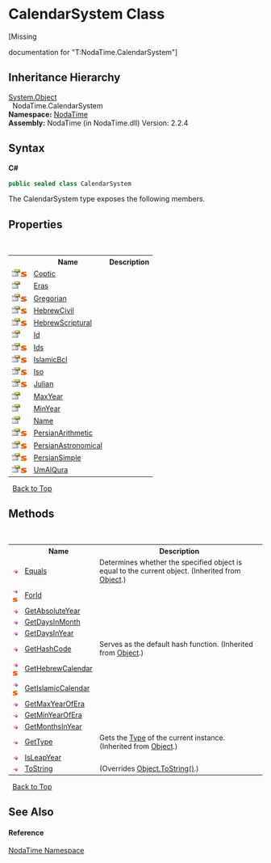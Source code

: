 # CalendarSystem Class
 

\[Missing <summary> documentation for "T:NodaTime.CalendarSystem"\]


## Inheritance Hierarchy
<a href="http://msdn2.microsoft.com/en-us/library/e5kfa45b" target="_blank">System.Object</a><br />&nbsp;&nbsp;NodaTime.CalendarSystem<br />
**Namespace:**&nbsp;<a href="N_NodaTime">NodaTime</a><br />**Assembly:**&nbsp;NodaTime (in NodaTime.dll) Version: 2.2.4

## Syntax

**C#**<br />
``` C#
public sealed class CalendarSystem
```

The CalendarSystem type exposes the following members.


## Properties
&nbsp;<table><tr><th></th><th>Name</th><th>Description</th></tr><tr><td>![Public property](media/pubproperty.gif "Public property")![Static member](media/static.gif "Static member")</td><td><a href="P_NodaTime_CalendarSystem_Coptic">Coptic</a></td><td /></tr><tr><td>![Public property](media/pubproperty.gif "Public property")</td><td><a href="P_NodaTime_CalendarSystem_Eras">Eras</a></td><td /></tr><tr><td>![Public property](media/pubproperty.gif "Public property")![Static member](media/static.gif "Static member")</td><td><a href="P_NodaTime_CalendarSystem_Gregorian">Gregorian</a></td><td /></tr><tr><td>![Public property](media/pubproperty.gif "Public property")![Static member](media/static.gif "Static member")</td><td><a href="P_NodaTime_CalendarSystem_HebrewCivil">HebrewCivil</a></td><td /></tr><tr><td>![Public property](media/pubproperty.gif "Public property")![Static member](media/static.gif "Static member")</td><td><a href="P_NodaTime_CalendarSystem_HebrewScriptural">HebrewScriptural</a></td><td /></tr><tr><td>![Public property](media/pubproperty.gif "Public property")</td><td><a href="P_NodaTime_CalendarSystem_Id">Id</a></td><td /></tr><tr><td>![Public property](media/pubproperty.gif "Public property")![Static member](media/static.gif "Static member")</td><td><a href="P_NodaTime_CalendarSystem_Ids">Ids</a></td><td /></tr><tr><td>![Public property](media/pubproperty.gif "Public property")![Static member](media/static.gif "Static member")</td><td><a href="P_NodaTime_CalendarSystem_IslamicBcl">IslamicBcl</a></td><td /></tr><tr><td>![Public property](media/pubproperty.gif "Public property")![Static member](media/static.gif "Static member")</td><td><a href="P_NodaTime_CalendarSystem_Iso">Iso</a></td><td /></tr><tr><td>![Public property](media/pubproperty.gif "Public property")![Static member](media/static.gif "Static member")</td><td><a href="P_NodaTime_CalendarSystem_Julian">Julian</a></td><td /></tr><tr><td>![Public property](media/pubproperty.gif "Public property")</td><td><a href="P_NodaTime_CalendarSystem_MaxYear">MaxYear</a></td><td /></tr><tr><td>![Public property](media/pubproperty.gif "Public property")</td><td><a href="P_NodaTime_CalendarSystem_MinYear">MinYear</a></td><td /></tr><tr><td>![Public property](media/pubproperty.gif "Public property")</td><td><a href="P_NodaTime_CalendarSystem_Name">Name</a></td><td /></tr><tr><td>![Public property](media/pubproperty.gif "Public property")![Static member](media/static.gif "Static member")</td><td><a href="P_NodaTime_CalendarSystem_PersianArithmetic">PersianArithmetic</a></td><td /></tr><tr><td>![Public property](media/pubproperty.gif "Public property")![Static member](media/static.gif "Static member")</td><td><a href="P_NodaTime_CalendarSystem_PersianAstronomical">PersianAstronomical</a></td><td /></tr><tr><td>![Public property](media/pubproperty.gif "Public property")![Static member](media/static.gif "Static member")</td><td><a href="P_NodaTime_CalendarSystem_PersianSimple">PersianSimple</a></td><td /></tr><tr><td>![Public property](media/pubproperty.gif "Public property")![Static member](media/static.gif "Static member")</td><td><a href="P_NodaTime_CalendarSystem_UmAlQura">UmAlQura</a></td><td /></tr></table>&nbsp;
<a href="#calendarsystem-class">Back to Top</a>

## Methods
&nbsp;<table><tr><th></th><th>Name</th><th>Description</th></tr><tr><td>![Public method](media/pubmethod.gif "Public method")</td><td><a href="http://msdn2.microsoft.com/en-us/library/bsc2ak47" target="_blank">Equals</a></td><td>
Determines whether the specified object is equal to the current object.
 (Inherited from <a href="http://msdn2.microsoft.com/en-us/library/e5kfa45b" target="_blank">Object</a>.)</td></tr><tr><td>![Public method](media/pubmethod.gif "Public method")![Static member](media/static.gif "Static member")</td><td><a href="M_NodaTime_CalendarSystem_ForId">ForId</a></td><td /></tr><tr><td>![Public method](media/pubmethod.gif "Public method")</td><td><a href="M_NodaTime_CalendarSystem_GetAbsoluteYear">GetAbsoluteYear</a></td><td /></tr><tr><td>![Public method](media/pubmethod.gif "Public method")</td><td><a href="M_NodaTime_CalendarSystem_GetDaysInMonth">GetDaysInMonth</a></td><td /></tr><tr><td>![Public method](media/pubmethod.gif "Public method")</td><td><a href="M_NodaTime_CalendarSystem_GetDaysInYear">GetDaysInYear</a></td><td /></tr><tr><td>![Public method](media/pubmethod.gif "Public method")</td><td><a href="http://msdn2.microsoft.com/en-us/library/zdee4b3y" target="_blank">GetHashCode</a></td><td>
Serves as the default hash function.
 (Inherited from <a href="http://msdn2.microsoft.com/en-us/library/e5kfa45b" target="_blank">Object</a>.)</td></tr><tr><td>![Public method](media/pubmethod.gif "Public method")![Static member](media/static.gif "Static member")</td><td><a href="M_NodaTime_CalendarSystem_GetHebrewCalendar">GetHebrewCalendar</a></td><td /></tr><tr><td>![Public method](media/pubmethod.gif "Public method")![Static member](media/static.gif "Static member")</td><td><a href="M_NodaTime_CalendarSystem_GetIslamicCalendar">GetIslamicCalendar</a></td><td /></tr><tr><td>![Public method](media/pubmethod.gif "Public method")</td><td><a href="M_NodaTime_CalendarSystem_GetMaxYearOfEra">GetMaxYearOfEra</a></td><td /></tr><tr><td>![Public method](media/pubmethod.gif "Public method")</td><td><a href="M_NodaTime_CalendarSystem_GetMinYearOfEra">GetMinYearOfEra</a></td><td /></tr><tr><td>![Public method](media/pubmethod.gif "Public method")</td><td><a href="M_NodaTime_CalendarSystem_GetMonthsInYear">GetMonthsInYear</a></td><td /></tr><tr><td>![Public method](media/pubmethod.gif "Public method")</td><td><a href="http://msdn2.microsoft.com/en-us/library/dfwy45w9" target="_blank">GetType</a></td><td>
Gets the <a href="http://msdn2.microsoft.com/en-us/library/42892f65" target="_blank">Type</a> of the current instance.
 (Inherited from <a href="http://msdn2.microsoft.com/en-us/library/e5kfa45b" target="_blank">Object</a>.)</td></tr><tr><td>![Public method](media/pubmethod.gif "Public method")</td><td><a href="M_NodaTime_CalendarSystem_IsLeapYear">IsLeapYear</a></td><td /></tr><tr><td>![Public method](media/pubmethod.gif "Public method")</td><td><a href="M_NodaTime_CalendarSystem_ToString">ToString</a></td><td> (Overrides <a href="http://msdn2.microsoft.com/en-us/library/7bxwbwt2" target="_blank">Object.ToString()</a>.)</td></tr></table>&nbsp;
<a href="#calendarsystem-class">Back to Top</a>

## See Also


#### Reference
<a href="N_NodaTime">NodaTime Namespace</a><br />
